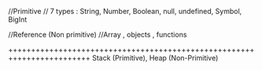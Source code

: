 //Primitive
// 7 types : String, Number, Boolean, null, undefined, Symbol, BigInt

//Reference (Non primitive)
//Array , objects , functions

++++++++++++++++++++++++++++++++++++++++++++++++++++++++++++++++++++++++
           Stack (Primitive), Heap (Non-Primitive)
